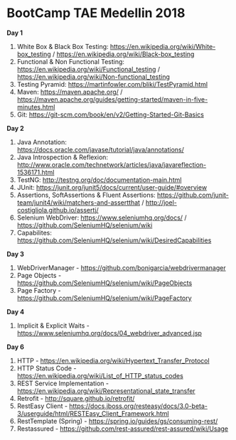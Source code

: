 # BootCamp TAE Medellin 2018

**Day 1**

1. White Box & Black Box Testing: https://en.wikipedia.org/wiki/White-box_testing / https://en.wikipedia.org/wiki/Black-box_testing
2. Functional & Non Functional Testing: https://en.wikipedia.org/wiki/Functional_testing / https://en.wikipedia.org/wiki/Non-functional_testing
3. Testing Pyramid: https://martinfowler.com/bliki/TestPyramid.html
4. Maven: https://maven.apache.org/ / https://maven.apache.org/guides/getting-started/maven-in-five-minutes.html
5. Git: https://git-scm.com/book/en/v2/Getting-Started-Git-Basics

**Day 2**

1. Java Annotation: https://docs.oracle.com/javase/tutorial/java/annotations/
2. Java Introspection & Reflexion: http://www.oracle.com/technetwork/articles/java/javareflection-1536171.html
3. TestNG: http://testng.org/doc/documentation-main.html
4. JUnit: https://junit.org/junit5/docs/current/user-guide/#overview
5. Assertions, SoftAssertions & Fluent Assertions: https://github.com/junit-team/junit4/wiki/matchers-and-assertthat / http://joel-costigliola.github.io/assertj/
6. Selenium WebDriver: https://www.seleniumhq.org/docs/ / https://github.com/SeleniumHQ/selenium/wiki
7. Capabilites: https://github.com/SeleniumHQ/selenium/wiki/DesiredCapabilities

**Day 3**

1. WebDriverManager - https://github.com/bonigarcia/webdrivermanager
2. Page Objects - https://github.com/SeleniumHQ/selenium/wiki/PageObjects
3. Page Factory - https://github.com/SeleniumHQ/selenium/wiki/PageFactory

**Day 4**

1. Implicit & Explicit Waits - https://www.seleniumhq.org/docs/04_webdriver_advanced.jsp

**Day 6**

1. HTTP - https://en.wikipedia.org/wiki/Hypertext_Transfer_Protocol
2. HTTP Status Code - https://en.wikipedia.org/wiki/List_of_HTTP_status_codes
3. REST Service Implementation - https://en.wikipedia.org/wiki/Representational_state_transfer
4. Retrofit - http://square.github.io/retrofit/
5. RestEasy Client - https://docs.jboss.org/resteasy/docs/3.0-beta-3/userguide/html/RESTEasy_Client_Framework.html
6. RestTemplate (Spring) - https://spring.io/guides/gs/consuming-rest/
7. Restassured - https://github.com/rest-assured/rest-assured/wiki/Usage
